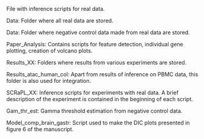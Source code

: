 File with inference scripts for real data.

Data: Folder where all real data are stored.

Data: Folder where negative control data made from real data are stored.

Paper_Analysis: Contains scripts for feature detection, individual gene plotting, creation of volcano plots. 

Results_XX: Folders where results from various experiments are stored.

Results_atac_human_col: Apart from results of inference on PBMC data, this folder is also used for integration.

SCRaPL_XX: Inference scripts for experiments with real data. A brief description of the experiment is contained in the beginning of each script. 

Gam_thr_est: Gamma threshold estimation from negative control data. 

Model_comp_brain_gastr: Script used to make the DIC plots presented in figure 6 of the manuscript.
